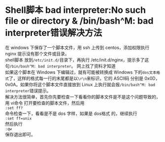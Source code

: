 # Shell脚本 bad interpreter:No such file or directory & /bin/bash^M: bad interpreter错误解决方法

在 windows 下保存了一个脚本文件，用 ssh 上传到 centos，添加权限执行 nginx 提示没有那个文件或目录。  
shell脚本 放到`/etc/init.d/`目录下，再执行 /etc/init.d/nginx，提示多了这句`/bin/bash^M: bad interpreter`。
网上找了资料才知道  
如果这个脚本在 Windows 下编辑过，就有可能被转换成 Windows 下的`dos文本格式`了，这样的格式每一行的末尾都是以`\r\n`来标识，它的 ASCII码 分别是 0x0D，0x0A。如果你将这个脚本文件直接放到 Linux 上执行就会报`/bin/bash^M: bad interpreter`错误提示。  
解决方法很简单，首先你先要检查一下看看你的脚本文件是不是这个问题导致的，用 vi命令 打开要检查的脚本文件，然后用  
`:set ff?`  
命令检查一下，看看是不是 dos 字样，如果是 dos格式 的，继续执行  
`:set ff=unix`    
然后执行    
`:qw`    
保存退出即可。  